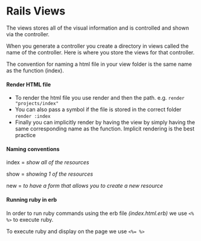 # Rails Views

The views stores all of the visual information and is controlled and shown via the controller.

When you generate a controller you create a directory in views called the name of the controller. Here is where you store the views for that controller.

The convention for naming a html file in your view folder is the same name as the function (index).



#### Render HTML file

- To render the html file you use render and then the path. e.g.  `render "projects/index"`
- You can also pass a symbol if the file is stored in the correct folder `render :index`
- Finally you can implicitly render by having the view by simply having the same corresponding name as the function. Implicit rendering is the best practice



#### Naming conventions

index = *show all of the resources*

show = *showing 1 of the resources*

new = *to have a form that allows you to create a new resource*



#### Running ruby in erb

In order to run ruby commands using the erb file *(index.html.erb)* we use `<% %>` to execute ruby.

To execute ruby and display on the page we use `<%= %>`

